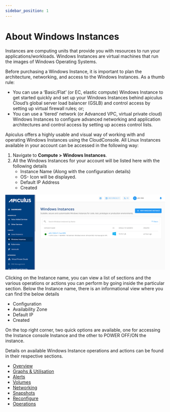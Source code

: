 ```yaml
---
sidebar_position: 1
---
```

# About Windows Instances

Instances are computing units that provide you with resources to run your applications/workloads. Windows Instances are virtual machines that run the images of Windows Operating Systems.

Before purchasing a Windows Instance, it is important to plan the architecture, networking, and access to the Windows Instances. As a thumb rule:

- You can use a ‘Basic/Flat’ (or EC, elastic compute) Windows Instance to get started quickly and set up your Windows Instances behind apiculus Cloud’s global server load balancer (GSLB) and control access by setting up virtual firewall rules; or;
- You can use a ‘tiered’ network (or Advanced VPC, virtual private cloud) Windows Instances to configure advanced networking and application architectures and control access by setting up access control lists.

Apiculus offers a highly usable and visual way of working with and operating Windows Instances using the CloudConsole. All Linux Instances available in your account can be accessed in the following way:

1. Navigate to **Compute > Windows Instances**.
2. All the Windows Instances for your account will be listed here with the following details
    - Instance Name (Along with the configuration details)
    - OS- Icon will be displayed.
    - Default IP Address
    - Created

![Overview](img/Windows1.png)

Clicking on the Instance name, you can view a list of sections and the various operations or actions you can perform by going inside the particular section. Below the Instance name, there is an informational view where you can find the below details

- Configuration
- Availability Zone
- Default IP
- Created 

On the top right corner, two quick options are available, one for accessing the Instance console Instance and the other to POWER OFF/ON the instance.

Details on available Windows Instance operations and actions can be found in their respective sections.

- [Overview](ViewingDetailsofWindowsInstances)
- [Graphs & Utilisation](ViewingGraphsandUtilisationofWindowsInstances)
- [Alerts](ConfiguringAlertsonWindowsInstances)
- [Volumes](VolumeManagementwithWindowsInstances)
- [Networking](NetworkingManagementonWindowsInstances)
- [Snapshots](WorkingwithWindowsInstanceSnapshots)
- [Reconfigure](ReconfiguringWindowsInstances)
- [Operations](WindowsInstanceOperations)
